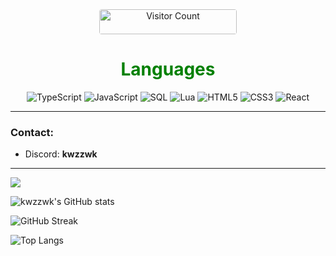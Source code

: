 <div align="center">
  <img 
    src="https://komarev.com/ghpvc/?username=kwzzwk&color=black" 
    alt="Visitor Count" 
    style="border-radius: 4px; height: 40px; width: 220px;"
  />
</div>


<div align="center">
  <h1 align="center" style="color: green;">Languages</h1>

  <img alt="TypeScript" src="https://img.shields.io/badge/TypeScript-007ACC?style=for-the-badge&logo=typescript&logoColor=white">
  <img alt="JavaScript" src="https://img.shields.io/badge/JavaScript-323330?style=for-the-badge&logo=javascript&logoColor=F7DF1E">
  <img alt="SQL" src="https://img.shields.io/badge/SQL-336791?style=for-the-badge&logo=postgresql&logoColor=white">
  <img alt="Lua" src="https://img.shields.io/badge/Lua-2C2D72?style=for-the-badge&logo=lua&logoColor=white">
  <img alt="HTML5" src="https://img.shields.io/badge/HTML5-E34F26?style=for-the-badge&logo=html5&logoColor=white">
  <img alt="CSS3" src="https://img.shields.io/badge/CSS3-1572B6?style=for-the-badge&logo=css3&logoColor=white">
  <img alt="React" src="https://img.shields.io/badge/React-61DAFB?style=for-the-badge&logo=react&logoColor=white">
</div>

---

### Contact:
   - Discord: **kwzzwk**

---

<a href="https://github.com/testaustime/">
    <img src="http://github-readme-testaustime.vercel.app/api/testaustime?username=kwzzwk&theme=dark"/>
</a>

![kwzzwk's GitHub stats](https://github-readme-stats.vercel.app/api?username=kwzzwk&show_icons=true&theme=dark)

![GitHub Streak](https://github-readme-streak-stats.herokuapp.com/?user=kwzzwk&theme=dark)

![Top Langs](https://github-readme-stats.vercel.app/api/top-langs/?username=kwzzwk&layout=compact&theme=dark)
